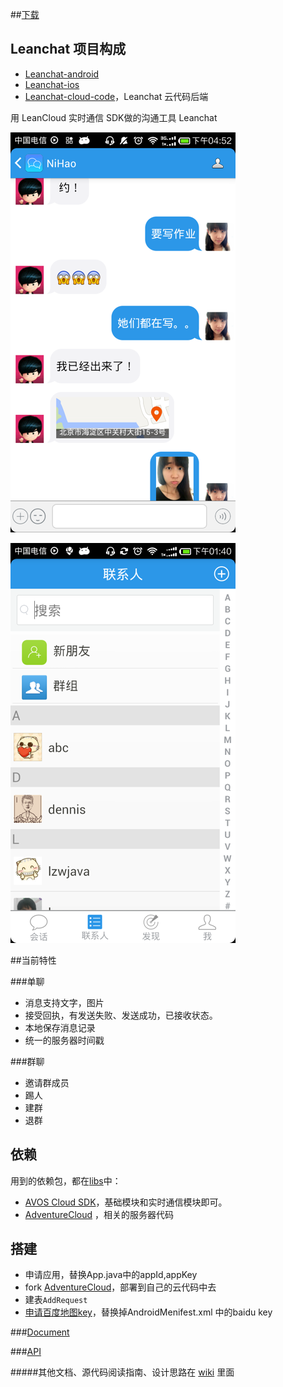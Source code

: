 ##[下载](http://fir.im/leanchat)

## Leanchat 项目构成
* [Leanchat-android](https://github.com/leancloud/leanchat)
* [Leanchat-ios](https://github.com/leancloud/leanchat-ios)
* [Leanchat-cloud-code](https://github.com/leancloud/leanchat-cloudcode)，Leanchat 云代码后端

用 LeanCloud 实时通信 SDK做的沟通工具  Leanchat

![img](./screenshot/im361.png)

![img](./screenshot/im362.png)


##当前特性

###单聊
* 消息支持文字，图片
* 接受回执，有发送失败、发送成功，已接收状态。
* 本地保存消息记录
* 统一的服务器时间戳


###群聊
* 邀请群成员
* 踢人
* 建群
* 退群

## 依赖

用到的依赖包，都在[libs](https://github.com/avoscloud/Adventure/tree/master/libs)中：

* [AVOS Cloud SDK](https://cn.avoscloud.com/docs/sdk_down.html)，基础模块和实时通信模块即可。
* [AdventureCloud](https://github.com/avoscloud/AdventureCloud) ，相关的服务器代码

## 搭建
*  申请应用，替换App.java中的appId,appKey
*  fork [AdventureCloud](https://github.com/avoscloud/AdventureCloud)，部署到自己的云代码中去
*  建表`AddRequest`
*  [申请百度地图key](http://developer.baidu.com/map)，替换掉AndroidMenifest.xml 中的baidu key


###[Document](http://leancloud.cn/docs/realtime.html)

###[API](http://leancloud.cn/docs/api/android/doc/index.html)

#####其他文档、源代码阅读指南、设计思路在 [wiki](https://github.com/leancloud/leanchat-android/wiki) 里面

